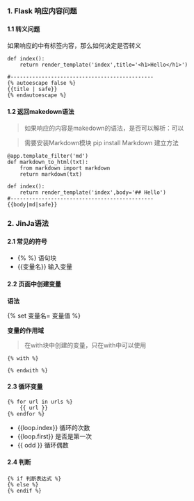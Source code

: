 ### 1. Flask 响应内容问题
#### 1.1 转义问题
如果响应的中有标签内容，那么如何决定是否转义
```
def index():
    return render_template('index',title='<h1>Hello</h1>')
    
#----------------------------------------------
{% autoescape false %}
{{title | safe}}
{% endautoescape %}
```

#### 1.2 返回makedown语法
> 如果响应的内容是makedown的语法，是否可以解析：可以

> 需要安装Markdown模块
pip install Markdown
> 建立方法
```
@app.template_filter('md')
def markdown_to_html(txt):
    from markdown import markdown
    return markdown(txt)
    
def index():
    return render_template('index',body='## Hello')
#----------------------------------------------
{{body|md|safe}}
```

### 2. JinJa语法
#### 2.1 常见的符号
- {% %} 语句块
- {{变量名}} 输入变量
#### 2.2 页面中创建变量

**语法**

{% set 变量名= 变量值 %}

**变量的作用域**
> 在with块中创建的变量，只在with中可以使用
```
{% with %}

{% endwith %}
```
#### 2.3 循环变量
```
{% for url in urls %}
    {{ url }}
{% endfor %}
```
- {{loop.index}} 循环的次数
- {{loop.first}} 是否是第一次
- {{ odd }} 循环偶数

#### 2.4 判断
```
{% if 判断表达式 %}
{% else %}
{% endif %}
```